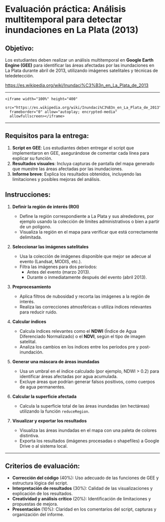 # Evaluación práctica: Análisis multitemporal para detectar inundaciones en La Plata (2013)

## Objetivo:
Los estudiantes deben realizar un análisis multitemporal en **Google Earth Engine (GEE)** para identificar las áreas afectadas por las inundaciones en La Plata durante abril de 2013, utilizando imágenes satelitales y técnicas de teledetección.

https://es.wikipedia.org/wiki/Inundaci%C3%B3n_en_La_Plata_de_2013

---

```{=html}
<iframe width="100%" height="400"
  src="https://es.wikipedia.org/wiki/Inundaci%C3%B3n_en_La_Plata_de_2013"
  frameborder="0" allow="autoplay; encrypted-media"
  allowfullscreen></iframe>
```
---

## Requisitos para la entrega:
1. **Script en GEE**: Los estudiantes deben entregar el script que implementaron en GEE, asegurándose de comentar cada línea para explicar su función.
2. **Resultados visuales**: Incluya capturas de pantalla del mapa generado que muestre las áreas afectadas por las inundaciones.
3. **Informe breve**: Explica los resultados obtenidos, incluyendo las limitaciones y posibles mejoras del análisis.


## Instrucciones:
1. **Definir la región de interés (ROI)**  
   - Define la región correspondiente a La Plata y sus alrededores, por ejemplo usando la colección de límites administrativos o bien a partir de un polígono.
   - Visualiza la región en el mapa para verificar que está correctamente delimitada.

2. **Seleccionar las imágenes satelitales**  
   - Usa la colección de imágenes disponible que mejor se adecue al evento (Landsat, MODIS, etc.).
   - Filtra las imágenes para dos períodos: 
     - Antes del evento (marzo 2013).
     - Durante o inmediatamente después del evento (abril 2013).

3. **Preprocesamiento**  
   - Aplica filtros de nubosidad y recorta las imágenes a la región de interés.
   - Realiza las correcciones atmosféricas o utiliza índices relevantes para reducir ruido.

4. **Calcular índices**  
   - Calcula índices relevantes como el **NDWI** (Índice de Agua Diferenciado Normalizado) o el **NDVI**, según el tipo de imagen satelital.
   - Analiza los cambios en los índices entre los períodos pre y post-inundación.

5. **Generar una máscara de áreas inundadas**  
   - Usa un umbral en el índice calculado (por ejemplo, NDWI > 0.2) para identificar áreas afectadas por agua acumulada.
   - Excluye áreas que podrían generar falsos positivos, como cuerpos de agua permanentes.

6. **Calcular la superficie afectada**  
   - Calcula la superficie total de las áreas inundadas (en hectáreas) utilizando la función `reduceRegion`.

7. **Visualizar y exportar los resultados**  
   - Visualiza las áreas inundadas en el mapa con una paleta de colores distintiva.
   - Exporta los resultados (imágenes procesadas o shapefiles) a Google Drive o al sistema local.

---

## Criterios de evaluación:
- **Corrección del código** (40%): Uso adecuado de las funciones de GEE y estructura lógica del script.
- **Interpretación de resultados** (30%): Calidad de las visualizaciones y explicación de los resultados.
- **Creatividad y análisis crítico** (20%): Identificación de limitaciones y propuestas de mejora.
- **Presentación** (10%): Claridad en los comentarios del script, capturas y organización del informe.

